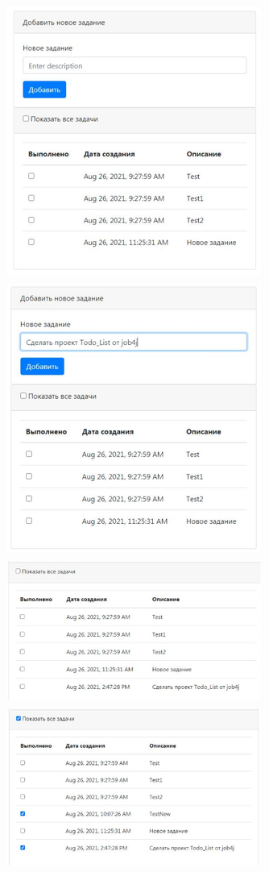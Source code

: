 ![ScreenShot](src/images/001.JPG)

![ScreenShot](src/images/002.JPG)

![ScreenShot](src/images/003.JPG)

![ScreenShot](src/images/004.JPG)
